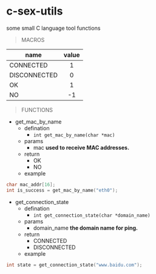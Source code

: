 # c-sex-utils

some small C language tool functions

> MACROS

|  name   |   value    |
|----------|:---------:|
| CONNECTED |  1 |
| DISCONNECTED | 0 |
| OK | 1 |
| NO | -1 |


> FUNCTIONS

- get_mac_by_name
  - defination
    - `int get_mac_by_name(char *mac)`
  - params
    - mac **used to receive MAC addresses.**
  - return
    - OK
    - NO
  - example

```c
char mac_addr[16];
int is_success = get_mac_by_name("eth0");
```

- get_connection_state
  - defination
    - `int get_connection_state(char *domain_name)`
  - params
    - domain_name **the domain name for ping.**
  - return
    - CONNECTED
    - DISCONNECTED
  - example

```c
int state = get_connection_state("www.baidu.com");
```

